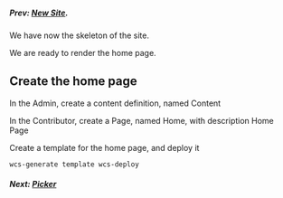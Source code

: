 ##### Prev:  [New Site](NewSite.md).

We have now the skeleton of the site.

We are ready to render the home page.


##  Create the home page

In the Admin, create a content definition, named Content

In the Contributor, create a Page, named Home, with description Home Page

Create a template for the home page, and deploy it

``wcs-generate template
wcs-deploy``

##### Next: [Picker](Picker.md)




